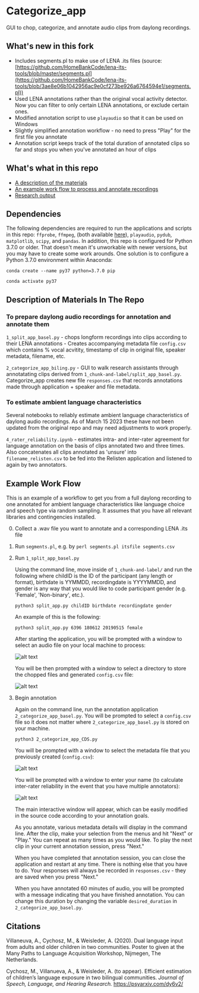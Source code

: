 # Categorize_app 

GUI to chop, categorize, and annotate audio clips from daylong recordings.

## What's new in this fork

* Includes segments.pl to make use of LENA .its files (source: [https://github.com/HomeBankCode/lena-its-tools/blob/master/segments.pl](https://github.com/HomeBankCode/lena-its-tools/blob/3ae8e06b1042956ac9e0cf273be926a6764594e1/segments.pl))
* Used LENA annotations rather than the original vocal activity detector. Now you can filter to only certain LENA annotations, or exclude certain ones.
* Modified annotation script to use `playaudio` so that it can be used on Windows
* Slightly simplified annotation workflow - no need to press "Play" for the first file you annotate
* Annotation script keeps track of the total duration of annotated clips so far and stops you when you've annotated an hour of clips

## What's what in this repo

* [A description of the materials](#description-of-materials-in-the-repo)
* [An example work flow to process and annotate recordings](#example-work-flow)
* [Research output](#research-output)

## Dependencies 
The following dependencies are required to run the applications and scripts in this repo: `ffprobe`, `ffmpeg`, (both available [here](https://evermeet.cx/ffmpeg/)), `playaudio`, `pydub`, `matplotlib`, `scipy`, and `pandas`. In addition, this repo is configured for Python 3.7.0 or older. That doesn't mean it's unworkable with newer versions, but you may have to create some work arounds. One solution is to configure a Python 3.7.0 environment within Anaconda:

	conda create --name py37 python=3.7.0 pip

	conda activate py37

## Description of Materials In The Repo

### To prepare daylong audio recordings for annotation and annotate them

`1_split_app_basel.py`
	- chops longform recordings into clips according to their LENA annotations
	- Creates accompanying metadata file `config.csv` which contains % vocal acvitity, timestamp of clip in original file, speaker metadata, filename, etc.
	  
`2_categorize_app_biling.py` - GUI to walk research assistants through annotatating clips derived from `1_chunk-and-label/split_app_basel.py`. Categorize_app creates new file `responses.csv` that records annotations made through application + speaker and file metadata.

### To estimate ambient language characteristics

Several notebooks to reliably estimate ambient language characteristics of daylong audio recordings. As of March 15 2023 these have not been updated from the original repo and may need adjustments to work properly.

`4_rater_reliability.ipynb` - estimates intra- and inter-rater agreement for language annotation on the basis of clips annotated two and three times. Also concatenates all clips annotated as 'unsure' into `filename_relisten.csv` to be fed into the Relisten application and listened to again by two annotators.

## Example Work Flow

This is an example of a workflow to get you from a full daylong recording to one annotated for ambient language characteristics like language choice and speech type via random sampling. It assumes that you have all relevant libraries and contingencies installed. 

0. Collect a .wav file you want to annotate and a corresponding LENA .its file

2. Run `segments.pl`, e.g. by `perl segments.pl itsfile segments.csv`

3. Run `1_split_app_basel.py`

	Using the command line, move inside of `1_chunk-and-label/` and run the following where childID is the ID of the participant (any length or format), birthdate is YYMMDD, recordingdate is YYYYMMDD, and gender is any way that you would like to code participant gender (e.g. 'Female', 'Non-binary', etc.). 
	
	`python3 split_app.py childID birthdate recordingdate gender`
	
	An example of this is the following:
	
	`python3 split_app.py 6396 180612 20190515 female`
	
	After starting the application, you will be prompted with a window to select an audio file on your local machine to process:
	
	![alt text](https://github.com/megseekosh/Categorize_app_v2/blob/master/audio_cut_prompt.png "audio file prompt")
	
	You will be then prompted with a window to select a directory to store the chopped files and generated `config.csv` file:
	
	![alt text](https://github.com/megseekosh/Categorize_app_v2/blob/master/output_directory_prompt.png "output_directory_prompt")
	
4. Begin annotation

	Again on the command line, run the annotation application `2_categorize_app_basel.py`. You will be prompted to select a `config.csv` file so it does not matter where `2_categorize_app_basel.py` is stored on your machine.
	
	`python3 2_categorize_app_CDS.py`
	
	You will be prompted with a window to select the metadata file that you previously created (`config.csv`):
	
	![alt text](https://github.com/megseekosh/Categorize_app_v2/blob/master/metadata_prompt.png "metadata_prompt")

	You will be prompted with a window to enter your name (to calculate inter-rater reliability in the event that you have multiple annotators):
	
	![alt text](https://github.com/megseekosh/Categorize_app_v2/blob/master/name_prompt.png "name_prompt")
	
	The main interactive window will appear, which can be easily modified in the source code according to your annotation goals.
	
	As you annotate, various metadata details will display in the command line. After the clip, make your selection from the menus and hit "Next" or "Play." You can repeat as many times as you would like. To play the next clip in your current annotation session, press "Next." 
	
	When you have completed that annotation session, you can close the application and restart at any time. There is nothing else that you have to do. Your responses will always be recorded in `responses.csv` - they are saved when you press "Next."
	
	When you have annotated 60 minutes of audio, you will be prompted with a message indicating that you have finished annotation. You can change this duration by changing the variable `desired_duration` in `2_categorize_app_basel.py`.

## Citations

Villaneuva, A., Cychosz, M., & Weisleder, A. (2020). Dual language input from adults and older children in two communities. Poster to given at the Many Paths to Language Acquisition Workshop, Nijmegen, The Netherlands.

Cychosz, M., Villanueva, A., & Weisleder, A. (to appear). Efficient estimation of children’s language exposure in two bilingual communities. *Journal of Speech, Language, and Hearing Research.* https://psyarxiv.com/dy6v2/
